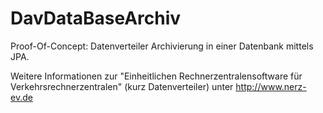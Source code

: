 DavDataBaseArchiv
=================

Proof-Of-Concept: Datenverteiler Archivierung in einer Datenbank mittels JPA.

Weitere Informationen zur "Einheitlichen Rechnerzentralensoftware für Verkehrsrechnerzentralen" (kurz Datenverteiler) 
unter http://www.nerz-ev.de
